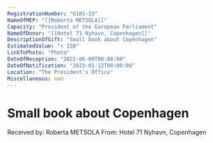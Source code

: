 ```yaml
---
RegistrationNumber: "G181-23"
NameOfMEP: "[[Roberta METSOLA]]"
Capacity: "President of the European Parliament"
NameOfDonor: "[[Hotel 71 Nyhavn, Copenhagen]]"
DescriptionOfGift: "Small book about Copenhagen"
EstimatedValue: "< 150"
LinkToPhoto: "Photo"
DateOfReception: "2022-06-09T00:00:00"
DateOfNotification: "2023-01-12T00:00:00"
Location: "The President's Office"
Miscellaneous: nan
---
```


# Small book about Copenhagen

Received by: Roberta METSOLA
From: Hotel 71 Nyhavn, Copenhagen
